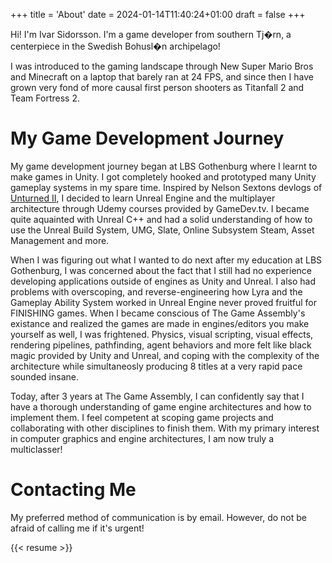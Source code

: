 +++
title = 'About'
date = 2024-01-14T11:40:24+01:00
draft = false
+++

Hi! I'm Ivar Sidorsson. I'm a game developer from southern Tj�rn, 
a centerpiece in the Swedish Bohusl�n archipelago!

I was introduced to the gaming landscape through New Super Mario Bros 
and Minecraft on a laptop that barely ran at 24 FPS, and since then I 
have grown very fond of more causal first person shooters as 
Titanfall 2 and Team Fortress 2.

# My Game Development Journey
My game development journey began at LBS Gothenburg where I learnt 
to make games in Unity. I got completely hooked and prototyped many 
Unity gameplay systems in my spare time. Inspired by Nelson Sextons devlogs of 
[Unturned II](https://blog.smartlydressedgames.com/category/unturned-ii/page/10/), 
I decided to learn Unreal Engine and the multiplayer architecture 
through Udemy courses provided by GameDev.tv. I became quite aquainted 
with Unreal C++ and had a solid understanding of how to use 
the Unreal Build System, UMG, Slate, Online Subsystem Steam, Asset Management and more.

When I was figuring out what I wanted to do next after my education at 
LBS Gothenburg, I was concerned about the fact that I still had no 
experience developing applications outside of engines as Unity and 
Unreal. I also had problems with overscoping, and reverse-engineering 
how Lyra and the Gameplay Ability System worked in Unreal Engine never 
proved fruitful for FINISHING games. When I became conscious of 
The Game Assembly's existance and realized the games are made in 
engines/editors you make yourself as well, I was frightened. 
Physics, visual scripting, visual effects, rendering pipelines, 
pathfinding, agent behaviors and more felt like black magic provided 
by Unity and Unreal, and coping with the complexity of the architecture 
while simultaneosly producing 8 titles at a very rapid pace sounded insane.

Today, after 3 years at The Game Assembly, I can confidently say 
that I have a thorough understanding of game engine architectures 
and how to implement them. I feel competent at scoping game projects 
and collaborating with other disciplines to finish them. With my 
primary interest in computer graphics and engine architectures, 
I am now truly a multiclasser!

# Contacting Me
My preferred method of communication is by email. However, do not be afraid of calling me if it's urgent!

{{< resume >}}